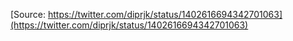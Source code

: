 [Source: https://twitter.com/diprjk/status/1402616694342701063](https://twitter.com/diprjk/status/1402616694342701063)